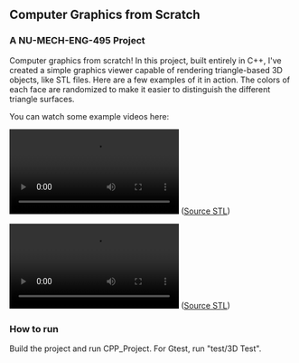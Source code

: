## Computer Graphics from Scratch

### A NU-MECH-ENG-495 Project

Computer graphics from scratch! In this project, built entirely in C++, I've created a simple graphics viewer capable of rendering triangle-based 3D objects, like STL files. Here are a few examples of it in action. The colors of each face are randomized to make it easier to distinguish the different triangle surfaces.

You can watch some example videos here:

<video src ="https://github.com/user-attachments/assets/9e4a26a7-2c48-43da-8d48-b1f756d48d84"> </video>
([Source STL](https://ozeki.hu/p_1116-sample-stl-files-you-can-use-for-testing.html))

<video src ="https://github.com/user-attachments/assets/771665a7-83d3-40e1-9855-7de1c263a372"> </video>
([Source STL](https://www.thingiverse.com/thing:6927996))


### How to run

Build the project and run CPP_Project. For Gtest, run "test/3D Test".
